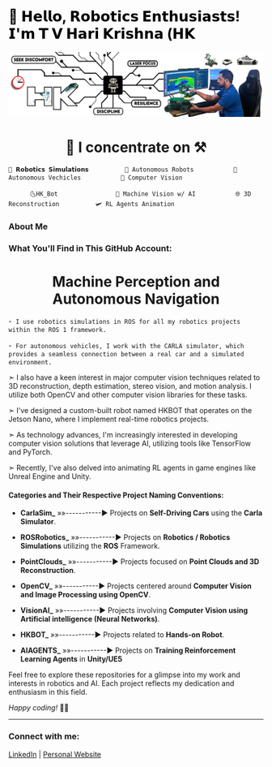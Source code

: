<h1 style="color: black;">🤖 𝗛𝗲𝗹𝗹𝗼, 𝗥𝗼𝗯𝗼𝘁𝗶𝗰𝘀 𝗘𝗻𝘁𝗵𝘂𝘀𝗶𝗮𝘀𝘁𝘀! 𝗜'𝗺 𝗧 𝗩 𝗛𝗮𝗿𝗶 𝗞𝗿𝗶𝘀𝗵𝗻𝗮 (𝗛𝗞</h1>

![Alt text for your image](LinedIN_Cover_picture_V4_GitHub.png)

<h1 align="center"> 🧠 I concentrate on ⚒ </h1>
                
    🤖 𝗥𝗼𝗯𝗼𝘁𝗶𝗰𝘀 𝗦𝗶𝗺𝘂𝗹𝗮𝘁𝗶𝗼𝗻𝘀          🚆 Autonomous Robots           🚗 Autonomous Vechicles           🚧 Computer Vision 
    
          🌜HK_Bot                🧠 Machine Vision w/ AI           🌐 3D Reconstruction          🛩️ RL Agents Animation

### About Me <IMAGE>

### What You'll Find in This GitHub Account:
<h1 align="center"> Machine Perception and Autonomous Navigation </h1>


    ➣ I use robotics simulations in ROS for all my robotics projects within the ROS 1 framework. 

    ➣ For autonomous vehicles, I work with the CARLA simulator, which provides a seamless connection between a real car and a simulated environment. 

➣ I also have a keen interest in major computer vision techniques related to 3D reconstruction, depth estimation, stereo vision, and motion analysis. I utilize both OpenCV and other computer vision libraries for these tasks.

➣ I've designed a custom-built robot named HKBOT that operates on the Jetson Nano, where I implement real-time robotics projects. 

➣ As technology advances, I'm increasingly interested in developing computer vision solutions that leverage AI, utilizing tools like TensorFlow and PyTorch. 

➣ Recently, I've also delved into animating RL agents in game engines like Unreal Engine and Unity.


#### Categories and Their Respective Project Naming Conventions:

- **CarlaSim_**     »»-----------► Projects on **Self-Driving Cars** using the **Carla Simulator**.

- **ROSRobotics_**  »»-----------► Projects on **Robotics / Robotics Simulations** utilizing the **ROS** Framework.

- **PointClouds_**  »»-----------► Projects focused on **Point Clouds and 3D Reconstruction**.

- **OpenCV_**       »»-----------► Projects centered around **Computer Vision and Image Processing using OpenCV**.
    
- **VisionAI_**     »»-----------► Projects involving **Computer Vision using Artificial intelligence (Neural Networks)**.

- **HKBOT_**        »»-----------► Projects related to **Hands-on Robot**.

- **AIAGENTS_**     »»-----------► Projects on **Training Reinforcement Learning Agents** in **Unity/UE5**

Feel free to explore these repositories for a glimpse into my work and interests in robotics and AI. Each project reflects my dedication and enthusiasm in this field.

_Happy coding!_ 🚀🤖

---

### Connect with me:

[LinkedIn](#) | [Personal Website](#)
